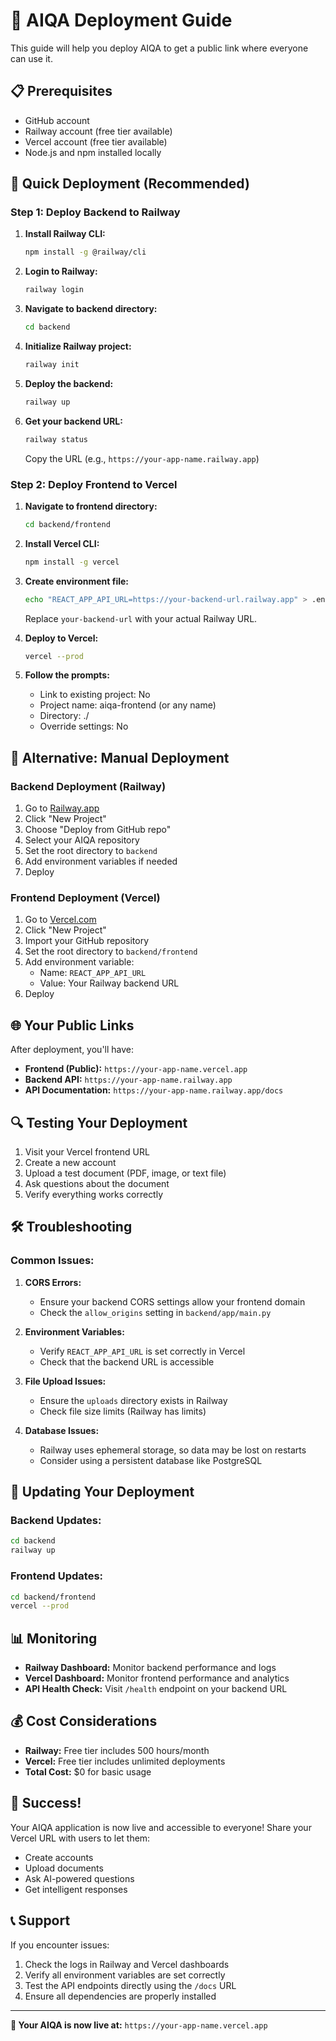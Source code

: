 # 🚀 AIQA Deployment Guide

This guide will help you deploy AIQA to get a public link where everyone can use it.

## 📋 Prerequisites

- GitHub account
- Railway account (free tier available)
- Vercel account (free tier available)
- Node.js and npm installed locally

## 🎯 Quick Deployment (Recommended)

### Step 1: Deploy Backend to Railway

1. **Install Railway CLI:**
   ```bash
   npm install -g @railway/cli
   ```

2. **Login to Railway:**
   ```bash
   railway login
   ```

3. **Navigate to backend directory:**
   ```bash
   cd backend
   ```

4. **Initialize Railway project:**
   ```bash
   railway init
   ```

5. **Deploy the backend:**
   ```bash
   railway up
   ```

6. **Get your backend URL:**
   ```bash
   railway status
   ```
   Copy the URL (e.g., `https://your-app-name.railway.app`)

### Step 2: Deploy Frontend to Vercel

1. **Navigate to frontend directory:**
   ```bash
   cd backend/frontend
   ```

2. **Install Vercel CLI:**
   ```bash
   npm install -g vercel
   ```

3. **Create environment file:**
   ```bash
   echo "REACT_APP_API_URL=https://your-backend-url.railway.app" > .env
   ```
   Replace `your-backend-url` with your actual Railway URL.

4. **Deploy to Vercel:**
   ```bash
   vercel --prod
   ```

5. **Follow the prompts:**
   - Link to existing project: No
   - Project name: aiqa-frontend (or any name)
   - Directory: ./
   - Override settings: No

## 🔧 Alternative: Manual Deployment

### Backend Deployment (Railway)

1. Go to [Railway.app](https://railway.app)
2. Click "New Project"
3. Choose "Deploy from GitHub repo"
4. Select your AIQA repository
5. Set the root directory to `backend`
6. Add environment variables if needed
7. Deploy

### Frontend Deployment (Vercel)

1. Go to [Vercel.com](https://vercel.com)
2. Click "New Project"
3. Import your GitHub repository
4. Set the root directory to `backend/frontend`
5. Add environment variable:
   - Name: `REACT_APP_API_URL`
   - Value: Your Railway backend URL
6. Deploy

## 🌐 Your Public Links

After deployment, you'll have:

- **Frontend (Public):** `https://your-app-name.vercel.app`
- **Backend API:** `https://your-app-name.railway.app`
- **API Documentation:** `https://your-app-name.railway.app/docs`

## 🔍 Testing Your Deployment

1. Visit your Vercel frontend URL
2. Create a new account
3. Upload a test document (PDF, image, or text file)
4. Ask questions about the document
5. Verify everything works correctly

## 🛠️ Troubleshooting

### Common Issues:

1. **CORS Errors:**
   - Ensure your backend CORS settings allow your frontend domain
   - Check the `allow_origins` setting in `backend/app/main.py`

2. **Environment Variables:**
   - Verify `REACT_APP_API_URL` is set correctly in Vercel
   - Check that the backend URL is accessible

3. **File Upload Issues:**
   - Ensure the `uploads` directory exists in Railway
   - Check file size limits (Railway has limits)

4. **Database Issues:**
   - Railway uses ephemeral storage, so data may be lost on restarts
   - Consider using a persistent database like PostgreSQL

## 🔄 Updating Your Deployment

### Backend Updates:
```bash
cd backend
railway up
```

### Frontend Updates:
```bash
cd backend/frontend
vercel --prod
```

## 📊 Monitoring

- **Railway Dashboard:** Monitor backend performance and logs
- **Vercel Dashboard:** Monitor frontend performance and analytics
- **API Health Check:** Visit `/health` endpoint on your backend URL

## 💰 Cost Considerations

- **Railway:** Free tier includes 500 hours/month
- **Vercel:** Free tier includes unlimited deployments
- **Total Cost:** $0 for basic usage

## 🎉 Success!

Your AIQA application is now live and accessible to everyone! Share your Vercel URL with users to let them:

- Create accounts
- Upload documents
- Ask AI-powered questions
- Get intelligent responses

## 📞 Support

If you encounter issues:
1. Check the logs in Railway and Vercel dashboards
2. Verify all environment variables are set correctly
3. Test the API endpoints directly using the `/docs` URL
4. Ensure all dependencies are properly installed

---

**🎯 Your AIQA is now live at:** `https://your-app-name.vercel.app`

